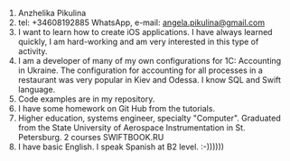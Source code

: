 1. Anzhelika Pikulina 
2. tel: +34608192885 WhatsApp, e-mail: angela.pikulina@gmail.com
3. I want to learn how to create iOS applications. I have always learned quickly, I am hard-working and am very interested in this type of activity.
4. I am a developer of many of my own configurations for 1C: Accounting in Ukraine. The configuration for accounting for all processes in a restaurant was very popular in Kiev and Odessa. I know SQL and Swift language.
5. Code examples are in my repository.
6. I have some homework on Git Hub from the tutorials.
7. Higher education, systems engineer, specialty "Computer". Graduated from the State University of Aerospace Instrumentation in St. Petersburg. 2 courses SWIFTBOOK.RU
8. I have basic English. 
I speak Spanish at B2 level. :-))))))
